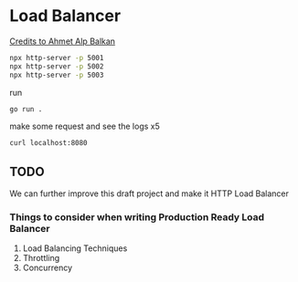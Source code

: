 # Load Balancer

[Credits to Ahmet Alp Balkan](https://www.youtube.com/watch?v=QTBZxDgRZM0)

```bash
npx http-server -p 5001
npx http-server -p 5002
npx http-server -p 5003
```

run
```bash
go run .
```

make some request and see the logs x5
```bash
curl localhost:8080 
```

## TODO
We can further improve this draft project and make it HTTP Load Balancer

### Things to consider when writing Production Ready Load Balancer
1. Load Balancing Techniques
2. Throttling
3. Concurrency